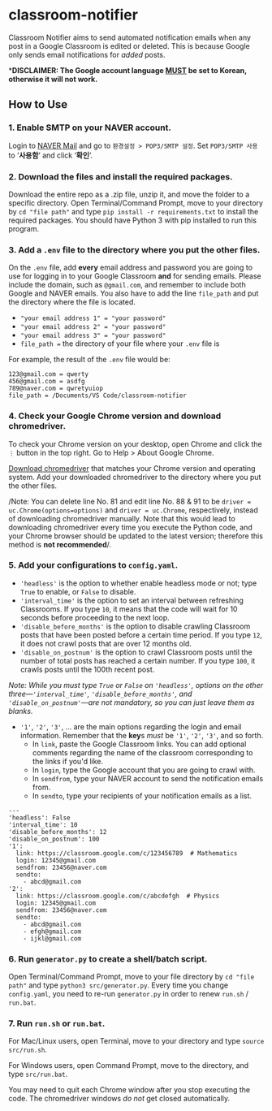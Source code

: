 # classroom-notifier
Classroom Notifier aims to send automated notification emails when any post in a Google Classroom is edited or deleted.
This is because Google only sends email notifications for *added* posts.

***DISCLAIMER: The Google account language <ins>MUST</ins> be set to Korean, otherwise it will not work.**

## How to Use
### 1. Enable SMTP on your NAVER account.
Login to [NAVER Mail](https://mail.naver.com) and go to `환경설정 > POP3/SMTP 설정`. 
Set `POP3/SMTP 사용` to ‘**사용함**’ and click ‘**확인**’.

### 2. Download the files and install the required packages.
Download the entire repo as a .zip file, unzip it, and move the folder to a specific directory.
Open Terminal/Command Prompt, move to your directory by `cd "file path"` and type `pip install -r requirements.txt` to install the required packages. You should have Python 3 with pip installed to run this program.

### 3. Add a `.env` file to the directory where you put the other files.
On the `.env` file, add **every** email address and password you are going to use for logging in to your Google Classroom **and** for sending emails.
Please include the domain, such as `@gmail.com`, and remember to include both Google and NAVER emails.
You also have to add the line `file_path` and put the directory where the file is located.
* `"your email address 1" = "your password"`
* `"your email address 2" = "your password"`
* `"your email address 3" = "your password"`
* `file_path =` the directory of your file where your `.env` file is

For example, the result of the `.env` file would be:
```
123@gmail.com = qwerty
456@gmail.com = asdfg
789@naver.com = qwretyuiop
file_path = /Documents/VS Code/classroom-notifier
```

### 4. Check your Google Chrome version and download chromedriver.
To check your Chrome version on your desktop, open Chrome and click the `⋮` button in the top right.
Go to Help > About Google Chrome.

[Download chromedriver](https://chromedriver.chromium.org/downloads) that matches your Chrome version and operating system.
Add your downloaded chromedriver to the directory where you put the other files.

/Note: You can delete line No. 81 and edit line No. 88 & 91 to be `driver = uc.Chrome(options=options)` and `driver = uc.Chrome`, respectively, instead of downloading chromedriver manually.
Note that this would lead to downloading chromedriver every time you execute the Python code, and your Chrome browser should be updated to the latest version; therefore this method is **not recommended**/.

### 5. Add your configurations to `config.yaml`.
* `'headless'` is the option to whether enable headless mode or not; type `True` to enable, or `False` to disable.
* `'interval_time'` is the option to set an interval between refreshing Classrooms. If you type `10`, it means that the code will wait for 10 seconds before proceeding to the next loop.
* `'disable_before_months'` is the option to disable crawling Classroom posts that have been posted before a certain time period. If you type `12`, it does not crawl posts that are over 12 months old.
* `'disable_on_postnum'` is the option to crawl Classroom posts until the number of total posts has reached a  certain number. If you type `100`, it crawls posts until the 100th recent post. 

*Note: While you must type `True` or `False` on `'headless'`, options on the other three—`'interval_time'`, `'disable_before_months'`, and `'disable_on_postnum'`—are not mandatory, so you can just leave them as blanks.*

* `'1'`, `'2'`, `'3'`, ... are the main options regarding the login and email information. Remember that the **key**s *must* be `'1'`, `'2'`, `'3'`, and so forth.
  * In `link`, paste the Google Classroom links. You can add optional comments regarding the name of the classroom corresponding to the links if you'd like.
  * In `login`, type the Google account that you are going to crawl with.
  * In `sendfrom`, type your NAVER account to send the notification emails from.
  * In `sendto`, type your recipients of your notification emails as a list. 

```
---
'headless': False
'interval_time': 10
'disable_before_months': 12
'disable_on_postnum': 100
'1':
  link: https://classroom.google.com/c/123456789  # Mathematics
  login: 12345@gmail.com
  sendfrom: 23456@naver.com
  sendto:
    - abcd@gmail.com
'2': 
  link: https://classroom.google.com/c/abcdefgh  # Physics
  login: 12345@gmail.com
  sendfrom: 23456@naver.com
  sendto:
    - abcd@gmail.com
    - efgh@gmail.com
    - ijkl@gmail.com
```

### 6. Run `generator.py` to create a shell/batch script.
Open Terminal/Command Prompt, move to your file directory by `cd "file path"` and type `python3 src/generator.py`.
Every time you change `config.yaml`, you need to re-run `generator.py` in order to renew `run.sh` / `run.bat`.

### 7. Run `run.sh` or `run.bat`.
For Mac/Linux users, open Terminal, move to your directory and type `source src/run.sh`.

For Windows users, open Command Prompt, move to the directory, and type `src/run.bat`.

You may need to quit each Chrome window after you stop executing the code.
The chromedriver windows *do not* get closed automatically.
